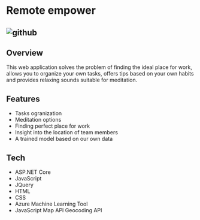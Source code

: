 # Remote empower

![github](https://img.icons8.com/nolan/64/working-with-a-laptop.png)
--
## Overview

This web application solves the problem of finding the ideal place for work, allows you to organize your own tasks, offers tips based on your own habits and provides relaxing sounds suitable for meditation.

 ## Features
* Tasks ogranization
* Meditation options
* Finding perfect place for work
* Insight into the location of team members
* A trained model based on our own data

## Tech
* ASP.NET Core
* JavaScript
* JQuery
* HTML
* CSS
* Azure Machine Learning Tool
* JavaScript Map API Geocoding API

